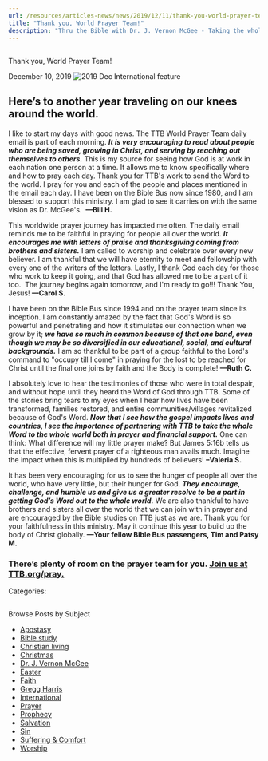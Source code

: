 ```yaml
---
url: /resources/articles-news/news/2019/12/11/thank-you-world-prayer-team!
title: "Thank you, World Prayer Team!"
description: "Thru the Bible with Dr. J. Vernon McGee - Taking the whole Word to the whole world"
---
```







## 
 Thank you, World Prayer Team!


December 10, 2019
![2019 Dec International feature](https://ttb.org/images/default-source/Features-and-News/2019-dec-international-feature.jpg?sfvrsn=a79c1e16_0 "2019 Dec International feature")




## Here’s to another year traveling on our knees around the world.


I like to start my days with good news. The TTB World Prayer Team daily email is part of each morning. ***It is very encouraging to read about people who are being saved, growing in Christ, and serving by reaching out themselves to others.*** This is my source for seeing how God is at work in each nation one person at a time. It allows me to know specifically where and how to pray each day. Thank you for TTB's work to send the Word to the world. I pray for you and each of the people and places mentioned in the email each day. I have been on the Bible Bus now since 1980, and I am blessed to support this ministry. I am glad to see it carries on with the same vision as Dr. McGee's.  **—Bill H.**


This worldwide prayer journey has impacted me often. The daily email reminds me to be faithful in praying for people all over the world. ***It encourages me with letters of praise and thanksgiving coming from brothers and sisters.*** I am called to worship and celebrate over every new believer. I am thankful that we will have eternity to meet and fellowship with every one of the writers of the letters. Lastly, I thank God each day for those who work to keep it going, and that God has allowed me to be a part of it too.  The journey begins again tomorrow, and I'm ready to go!!! Thank You, Jesus! **—Carol S.**


I have been on the Bible Bus since 1994 and on the prayer team since its inception. I am constantly amazed by the fact that God's Word is so powerful and penetrating and how it stimulates our connection when we grow by it; ***we have so much in common because of that one bond, even though we may be so diversified in our educational, social, and cultural backgrounds.*** I am so thankful to be part of a group faithful to the Lord's command to "occupy till I come" in praying for the lost to be reached for Christ until the final one joins by faith and the Body is complete! **—Ruth C.**


I absolutely love to hear the testimonies of those who were in total despair, and without hope until they heard the Word of God through TTB. Some of the stories bring tears to my eyes when I hear how lives have been transformed, families restored, and entire communities/villages revitalized because of God's Word. ***Now that I see how the gospel impacts lives and countries, I see the importance of partnering with TTB to take the whole Word to the whole world both in prayer and financial support.*** One can think: What difference will my little prayer make? But James 5:16b tells us that the effective, fervent prayer of a righteous man avails much. Imagine the impact when this is multiplied by hundreds of believers! **–Valeria S.**


It has been very encouraging for us to see the hunger of people all over the world, who have very little, but their hunger for God. ***They encourage, challenge, and humble us and give us a greater resolve to be a part in getting God’s Word out to the whole world.*** We are also thankful to have brothers and sisters all over the world that we can join with in prayer and are encouraged by the Bible studies on TTB just as we are. Thank you for your faithfulness in this ministry. May it continue this year to build up the body of Christ globally. **—Your fellow Bible Bus passengers, Tim and Patsy M.** 


### There’s plenty of room on the prayer team for you. [Join us at TTB.org/pray.](http://www.ttb.org/pray)



Categories: 









## 
 Browse Posts by Subject


* [Apostasy](/resources/articles-news/-in-tags/tags/Apostasy)
* [Bible study](/resources/articles-news/-in-tags/tags/Bible-study)
* [Christian living](/resources/articles-news/-in-tags/tags/Christian-living)
* [Christmas](/resources/articles-news/-in-tags/tags/Christmas)
* [Dr. J. Vernon McGee](/resources/articles-news/-in-tags/tags/Dr-J-Vernon-McGee)
* [Easter](/resources/articles-news/-in-tags/tags/easter)
* [Faith](/resources/articles-news/-in-tags/tags/Faith)
* [Gregg Harris](/resources/articles-news/-in-tags/tags/Gregg-Harris)
* [International](/resources/articles-news/-in-tags/tags/International)
* [Prayer](/resources/articles-news/-in-tags/tags/prayer)
* [Prophecy](/resources/articles-news/-in-tags/tags/Prophecy)
* [Salvation](/resources/articles-news/-in-tags/tags/Salvation)
* [Sin](/resources/articles-news/-in-tags/tags/sin)
* [Suffering & Comfort](/resources/articles-news/-in-tags/tags/Suffering-Comfort)
* [Worship](/resources/articles-news/-in-tags/tags/worship)






